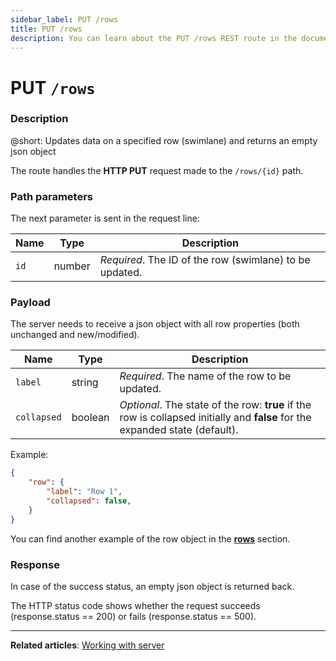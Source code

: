 ```yaml
---
sidebar_label: PUT /rows
title: PUT /rows
description: You can learn about the PUT /rows REST route in the documentation of the DHTMLX JavaScript Kanban library. Browse developer guides and API reference, try out code examples and live demos, and download a free 30-day evaluation version of DHTMLX Kanban.
---
```


# PUT `/rows`

### Description

@short: Updates data on a specified row (swimlane) and returns an empty json object

The route handles the **HTTP PUT** request made to the `/rows/{id}` path.

### Path parameters

The next parameter is sent in the request line:

| Name       | Type        | Description |
| ---------- | ----------- | ----------- |
| `id`       | number      | *Required*. The ID of the row (swimlane) to be updated.|

### Payload

The server needs to receive a json object with all row properties (both unchanged and new/modified).

| Name        | Type        | Description |
| ----------- | ----------- | ----------- |
| `label`     |  string     | *Required*. The name of the row to be updated.|
| `collapsed` |  boolean    | *Optional*. The state of the row: **true** if the row is collapsed initially and **false** for the expanded state (default).|

Example:

~~~json
{
    "row": {
        "label": "Row 1",
        "collapsed": false,
    }
}
~~~

You can find another example of the row object in the [**rows**](api/config/js_kanban_rows_config.md) section.

### Response

In case of the success status, an empty json object is returned back.
  
The HTTP status code shows whether the request succeeds (response.status == 200) or fails (response.status == 500).

---

**Related articles**: [Working with server](guides/working_with_server.md)
